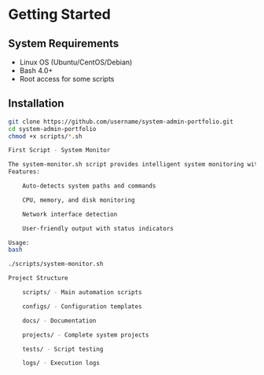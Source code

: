 # Getting Started

## System Requirements
- Linux OS (Ubuntu/CentOS/Debian)
- Bash 4.0+
- Root access for some scripts

## Installation
```bash
git clone https://github.com/username/system-admin-portfolio.git
cd system-admin-portfolio
chmod +x scripts/*.sh

First Script - System Monitor

The system-monitor.sh script provides intelligent system monitoring with auto-detection of system parameters.
Features:

    Auto-detects system paths and commands

    CPU, memory, and disk monitoring

    Network interface detection

    User-friendly output with status indicators

Usage:
bash

./scripts/system-monitor.sh

Project Structure

    scripts/ - Main automation scripts

    configs/ - Configuration templates

    docs/ - Documentation

    projects/ - Complete system projects

    tests/ - Script testing

    logs/ - Execution logs
